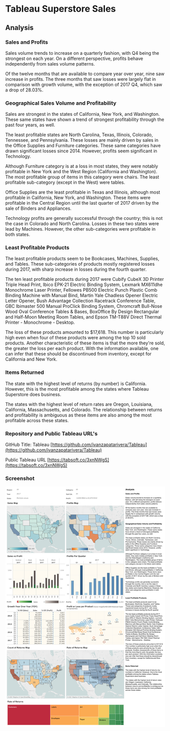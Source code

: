 # Tableau Superstore Sales

## Analysis 
  
### Sales and Profits 
  
Sales volume trends to increase on a quarterly fashion, with Q4 being the strongest on each year. On a different perspective, profits behave independently from sales volume patterns. 
  
Of the twelve months that are available to compare year over year, nine saw increase in profits. The three months that saw losses were largely flat in comparison with growth volume, with the exception of 2017 Q4, which saw a drop of 28.03%. 
  
  
### Geographical Sales Volume and Profitability 
  
Sales are strongest in the states of California, New York, and Washington. These same states have shown a trend of strongest profitability through the past four years, as well. 
  
The least profitable states are North Carolina, Texas, Illinois, Colorado, Tennessee, and Pennsylvania. These losses are mainly driven by sales in the Office Supplies and Furniture categories. These same categories have drawn significant losses since 2014. However, profits seem significant in Technology. 
  
Although Furniture category is at a loss in most states, they were notably profitable in New York and the West Region (California and Washington). The most profitable group of items in this category were chairs. The least profitable sub-category (except in the West) were tables. 
  
Office Supplies are the least profitable in Texas and Illinois, although most profitable in California, New York, and Washington. These items were profitable in the Central Region until the last quarter of 2017 driven by the sale of Binders and Appliances. 
  
Technology profits are generally successful through the country; this is not the case in Colorado and North Carolina. Losses in these two states were lead by Machines. However, the other sub-categories were profitable in both states. 
  
  
### Least Profitable Products 
  
The least profitable products seem to be Bookcases, Machines, Supplies, and Tables. These sub-categories of products mostly registered losses during 2017, with sharp increase in losses during the fourth quarter. 
  
The ten least profitable products during 2017 were Cubify CubeX 3D Printer Triple Head Print, Ibico EPK-21 Electric Binding System, Lexmark MX611dhe Monochrome Laser Printer, Fellowes PB500 Electric Punch Plastic Comb Binding Machine with Manual Bind, Martin Yale Chadless Opener Electric Letter Opener, Bush Advantage Collection Racetrack Conference Table, GBC Ibimaster 500 Manual ProClick Binding System, Chromcraft Bull-Nose Wood Oval Conference Tables & Bases, BoxOffice By Design Rectangular and Half-Moon Meeting Room Tables, and Epson TM-T88V Direct Thermal Printer - Monochrome - Desktop. 
  
The loss of these products amounted to $17,618. This number is particularly high even when four of these products were among the top 10 sold products. Another characteristic of these items is that the more they're sold, the greater the loss per each product. With the information available, one can infer that these should be discontinued from inventory, except for California and New York. 
  
  
### Items Returned 
  
The state with the highest level of returns (by number) is California. However, this is the most profitable among the states where Tableau Superstore does business. 
  
The states with the highest level of return rates are Oregon, Louisiana, California, Massachusetts, and Colorado. The relationship between returns and profitability is ambiguous as these items are also among the most profitable across these states.


### Repository and Public Tableau URL's

GitHub Title: Tableau [https://github.com/ivanzapatarivera/Tableau](https://github.com/ivanzapatarivera/Tableau)

Public Tableau URL [https://tabsoft.co/3xnNWgS](https://tabsoft.co/3xnNWgS)


### Screenshot

![Getting_Started](screenshot.png)